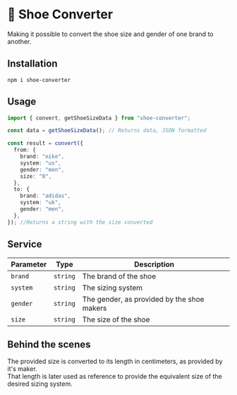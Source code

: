 # :athletic_shoe: Shoe Converter

Making it possible to convert the shoe size and gender of one brand to another.

## Installation

`npm i shoe-converter`

## Usage

```typescript
import { convert, getShoeSizeData } from "shoe-converter";

const data = getShoeSizeData(); // Returns data, JSON formatted

const result = convert({
  from: {
    brand: "nike",
    system: "us",
    gender: "men",
    size: "8",
  },
  to: {
    brand: "adidas",
    system: "uk",
    gender: "men",
  },
}); //Returns a string with the size converted
```

## Service

| **Parameter** | **Type** | **Description**                            |
| ------------- | -------- | ------------------------------------------ |
| `brand`       | `string` | The brand of the shoe                      |
| `system`      | `string` | The sizing system                          |
| `gender`      | `string` | The gender, as provided by the shoe makers |
| `size`        | `string` | The size of the shoe                       |

## Behind the scenes

The provided size is converted to its length in centimeters, as provided by it's maker.<br>That length is later used as reference to provide the equivalent size of the desired sizing system.
